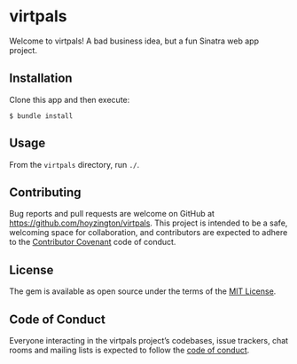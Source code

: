 # virtpals

Welcome to virtpals! A bad business idea, but a fun Sinatra web app project.

## Installation

Clone this app and then execute:

    $ bundle install

## Usage

From the `virtpals` directory, run `./`.

## Contributing

Bug reports and pull requests are welcome on GitHub at https://github.com/hoyzington/virtpals. This project is intended to be a safe, welcoming space for collaboration, and contributors are expected to adhere to the [Contributor Covenant](http://contributor-covenant.org) code of conduct.

## License

The gem is available as open source under the terms of the [MIT License](https://opensource.org/licenses/MIT).

## Code of Conduct

Everyone interacting in the virtpals project’s codebases, issue trackers, chat rooms and mailing lists is expected to follow the [code of conduct](https://https://github.com/hoyzington/virtpals/blob/master/CODE_OF_CONDUCT.md).

